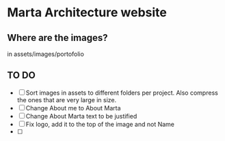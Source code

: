 # Marta Architecture website

## Where are the images?

in assets/images/portofolio


## TO DO

- [ ] Sort images in assets to different folders per project. Also compress the ones that are very large in size.
- [ ] Change About me to About Marta 
- [ ] Change About Marta text to be justified
- [ ] Fix logo, add it to the top of the image and not Name
- [ ] 

